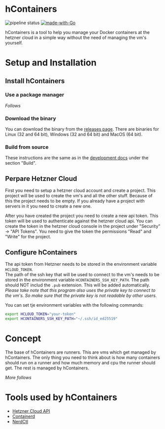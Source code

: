 # hContainers

![pipeline status](https://github.com/hContainers/hContainers/actions/workflows/CI.yml/badge.svg?branch=main)
[![made-with-Go](https://img.shields.io/badge/Made%20with-Go-1f425f.svg)](https://go.dev/)

hContainers is a tool to help you manage your Docker containers at the hetzner cloud in a simple way without the need of managing the vm's yourself.

# Setup and Installation

## Install hContainers

### Use a package manager

_Follows_

### Download the binary

You can download the binary from the [releases page](https://github.com/hContainers/hContainers/releases). There are binaries for Linux (32 and 64 bit), Windows (32 and 64 bit) and MacOS (64 bit).

### Build from source

These instructions are the same as in the [development docs](docs/Development.md) under the section "Build".

## Perpare Hetzner Cloud

First you need to setup a hetzner cloud account and create a project. This project will be used to create the vm's and all the other stuff. Because of this the project needs to be empty. If you already have a project with servers in it you need to create a new one.

After you have created the project you need to create a new api token. This token will be used to authenticate against the hetzner cloud api. You can create the token in the hetzner cloud console in the project under "Security" -> "API Tokens". You need to give the token the permissions "Read" and "Write" for the project.

## Configure hContainers

The api token from Hetzner needs to be stored in the environment variable `HCLOUD_TOKEN`.\
The path of the ssh key that will be used to connect to the vm's needs to be stored in the environment variable `HCONTAINERS_SSH_KEY_PATH`. The path should NOT includ the `.pub` extension. This will be added automatically. _Please take note that this program also uses the private key to connect to the vm's. So make sure that the private key is not readable by other users._

You can set tje environment variables with the following commands:

```bash
export HCLOUD_TOKEN="your-token"
export HCONTAINERS_SSH_KEY_PATH="~/.ssh/id_ed25519"
```

# Concept

The base of hContainers are runners. This are vms which get managed by hContainers. The only thing you need to think about is how many containers should run on a runner and how much memory and cpu the runner should get. The rest is managed by hContainers.

_More follows_

# Tools used by hContainers

- [Hetzner Cloud API](https://docs.hetzner.cloud/)
- [Containerd](https://containerd.io/)
- [NerdCtl](https://github.com/containerd/nerdctl)
